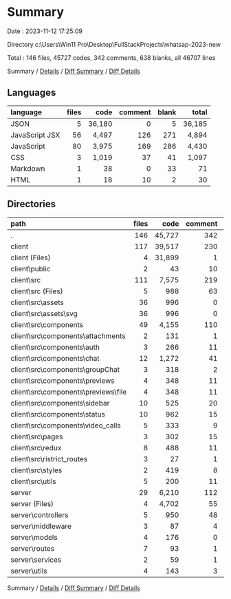 # Summary

Date : 2023-11-12 17:25:09

Directory c:\\Users\\Win11 Pro\\Desktop\\FullStackProjects\\whatsap-2023-new

Total : 146 files,  45727 codes, 342 comments, 638 blanks, all 46707 lines

Summary / [Details](details.md) / [Diff Summary](diff.md) / [Diff Details](diff-details.md)

## Languages
| language | files | code | comment | blank | total |
| :--- | ---: | ---: | ---: | ---: | ---: |
| JSON | 5 | 36,180 | 0 | 5 | 36,185 |
| JavaScript JSX | 56 | 4,497 | 126 | 271 | 4,894 |
| JavaScript | 80 | 3,975 | 169 | 286 | 4,430 |
| CSS | 3 | 1,019 | 37 | 41 | 1,097 |
| Markdown | 1 | 38 | 0 | 33 | 71 |
| HTML | 1 | 18 | 10 | 2 | 30 |

## Directories
| path | files | code | comment | blank | total |
| :--- | ---: | ---: | ---: | ---: | ---: |
| . | 146 | 45,727 | 342 | 638 | 46,707 |
| client | 117 | 39,517 | 230 | 499 | 40,246 |
| client (Files) | 4 | 31,899 | 1 | 36 | 31,936 |
| client\\public | 2 | 43 | 10 | 3 | 56 |
| client\\src | 111 | 7,575 | 219 | 460 | 8,254 |
| client\\src (Files) | 5 | 988 | 63 | 70 | 1,121 |
| client\\src\\assets | 36 | 996 | 0 | 56 | 1,052 |
| client\\src\\assets\\svg | 36 | 996 | 0 | 56 | 1,052 |
| client\\src\\components | 49 | 4,155 | 110 | 239 | 4,504 |
| client\\src\\components\\attachments | 2 | 131 | 1 | 10 | 142 |
| client\\src\\components\\auth | 3 | 266 | 11 | 12 | 289 |
| client\\src\\components\\chat | 12 | 1,272 | 41 | 73 | 1,386 |
| client\\src\\components\\groupChat | 3 | 318 | 2 | 14 | 334 |
| client\\src\\components\\previews | 4 | 348 | 11 | 20 | 379 |
| client\\src\\components\\previews\\file | 4 | 348 | 11 | 20 | 379 |
| client\\src\\components\\sidebar | 10 | 525 | 20 | 38 | 583 |
| client\\src\\components\\status | 10 | 962 | 15 | 52 | 1,029 |
| client\\src\\components\\video_calls | 5 | 333 | 9 | 20 | 362 |
| client\\src\\pages | 3 | 302 | 15 | 21 | 338 |
| client\\src\\redux | 8 | 488 | 11 | 34 | 533 |
| client\\src\\ristrict_routes | 3 | 27 | 1 | 10 | 38 |
| client\\src\\styles | 2 | 419 | 8 | 11 | 438 |
| client\\src\\utils | 5 | 200 | 11 | 19 | 230 |
| server | 29 | 6,210 | 112 | 139 | 6,461 |
| server (Files) | 4 | 4,702 | 55 | 40 | 4,797 |
| server\\controllers | 5 | 950 | 48 | 31 | 1,029 |
| server\\middleware | 3 | 87 | 4 | 11 | 102 |
| server\\models | 4 | 176 | 0 | 16 | 192 |
| server\\routes | 7 | 93 | 1 | 24 | 118 |
| server\\services | 2 | 59 | 1 | 6 | 66 |
| server\\utils | 4 | 143 | 3 | 11 | 157 |

Summary / [Details](details.md) / [Diff Summary](diff.md) / [Diff Details](diff-details.md)